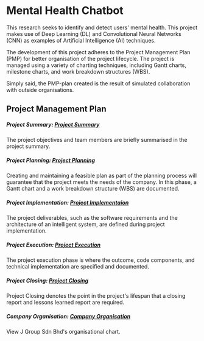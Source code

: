 # Mental Health Chatbot
This research seeks to identify and detect users' mental health. This project makes use of Deep Learning (DL) and Convolutional Neural Networks (CNN) as examples of Artificial Intelligence (AI) techniques.

The development of this project adheres to the Project Management Plan (PMP) for better organisation of the project lifecycle. The project is managed using a variety of charting techniques, including Gantt charts, milestone charts, and work breakdown structures (WBS).

Simply said, the PMP-plan created is the result of simulated collaboration with outside organisations.

## Project Management Plan

##### Project Summary: [Project Summary](PMP-PLAN/A-PROJECT_SUMMARY.md)
The project objectives and team members are briefly summarised in the project summary.

##### Project Planning: [Project Planning](PMP-PLAN/B-PROJECT_PLANNING.md)
Creating and maintaining a feasible plan as part of the planning process will guarantee that the project meets the needs of the company. In this phase, a Gantt chart and a work breakdown structure (WBS) are documented.

##### Project Implementation: [Project Implementaion](PMP-PLAN/C-PROJECT_IMPLEMENTATION.md)
The project deliverables, such as the software requirements and the architecture of an intelligent system, are defined during project implementation.

##### Project Execution: [Project Execution](PMP-PLAN/D-PROJECT_EXECUTION.md)
The project execution phase is where the outcome, code components, and technical implementation are specified and documented.

##### Project Closing: [Project Closing](PMP-PLAN/E-PROJECT_CLOSING.md)
Project Closing denotes the point in the project's lifespan that a closing report and lessons learned report are required.

##### Company Organisation: [Company Organisation](PMP-PLAN/F-COMPANY_ORGANIZATION.md)
View J Group Sdn Bhd's organisational chart.
